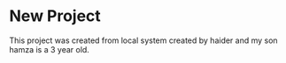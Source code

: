 # New Project

This project was created from local  system 
created by haider and my son hamza is a 3 year old. 
